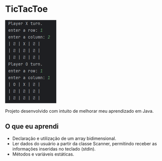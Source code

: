 # TicTacToe

![Preview](https://github.com/bitswa/TicTacToe/blob/main/preview.png)

Projeto desenvolvido com intuito de melhorar meu aprendizado em Java.

## O que eu aprendi

- Declaração e utilização de um array bidimensional.
- Ler dados do usuário a partir da classe Scanner, permitindo receber as informações inseridas no teclado (stdin).
- Métodos e variáveis estáticas.